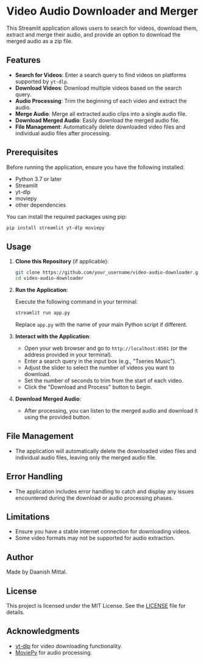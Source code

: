 # Video Audio Downloader and Merger

This Streamlit application allows users to search for videos, download them, extract and merge their audio, and provide an option to download the merged audio as a zip file. 

## Features
- **Search for Videos**: Enter a search query to find videos on platforms supported by `yt-dlp`.
- **Download Videos**: Download multiple videos based on the search query.
- **Audio Processing**: Trim the beginning of each video and extract the audio.
- **Merge Audio**: Merge all extracted audio clips into a single audio file.
- **Download Merged Audio**: Easily download the merged audio file.
- **File Management**: Automatically delete downloaded video files and individual audio files after processing.

## Prerequisites

Before running the application, ensure you have the following installed:
- Python 3.7 or later
- Streamlit
- yt-dlp
- moviepy
- other dependencies

You can install the required packages using pip:

```bash
pip install streamlit yt-dlp moviepy
```

## Usage

1. **Clone this Repository** (if applicable):

   ```bash
   git clone https://github.com/your_username/video-audio-downloader.git
   cd video-audio-downloader
   ```

2. **Run the Application**:

   Execute the following command in your terminal:

   ```bash
   streamlit run app.py
   ```

   Replace `app.py` with the name of your main Python script if different.

3. **Interact with the Application**:

   - Open your web browser and go to `http://localhost:8501` (or the address provided in your terminal).
   - Enter a search query in the input box (e.g., "Tseries Music").
   - Adjust the slider to select the number of videos you want to download.
   - Set the number of seconds to trim from the start of each video.
   - Click the "Download and Process" button to begin.

4. **Download Merged Audio**: 
   - After processing, you can listen to the merged audio and download it using the provided button.

## File Management
- The application will automatically delete the downloaded video files and individual audio files, leaving only the merged audio file.

## Error Handling
- The application includes error handling to catch and display any issues encountered during the download or audio processing phases.

## Limitations
- Ensure you have a stable internet connection for downloading videos.
- Some video formats may not be supported for audio extraction.

## Author
Made by Daanish Mittal.

## License
This project is licensed under the MIT License. See the [LICENSE](LICENSE) file for details.

## Acknowledgments
- [yt-dlp](https://github.com/yt-dlp/yt-dlp) for video downloading functionality.
- [MoviePy](https://zulko.github.io/moviepy/) for audio processing.
